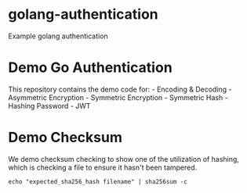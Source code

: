 # golang-authentication
Example golang authentication

# Demo Go Authentication

This repository contains the demo code for:
    - Encoding & Decoding
    - Asymmetric Encryption
    - Symmetric Encryption
    - Symmetric Hash
    - Hashing Password
    - JWT

# Demo Checksum

We demo checksum checking to show one of the utilization of hashing, which is checking a file to ensure it hasn't been tampered.

`echo "expected_sha256_hash filename" | sha256sum -c`